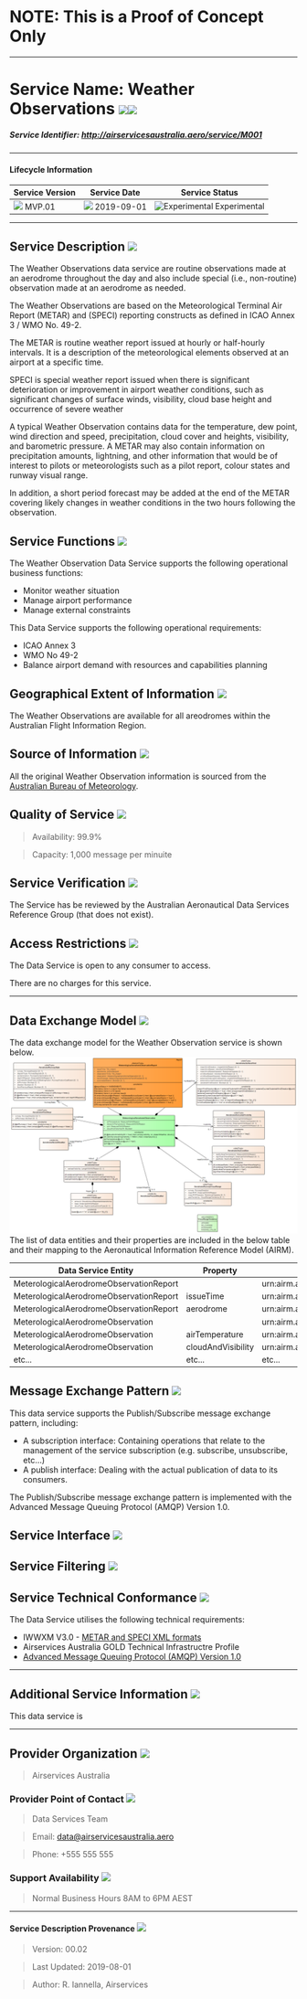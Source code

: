 # NOTE: This is a Proof of Concept Only
---
# Service Name: Weather Observations ![](https://img.icons8.com/dusk/64/000000/windy-weather.png)![](https://img.icons8.com/dusk/64/000000/binoculars.png)
##### Service Identifier: http://airservicesaustralia.aero/service/M001
---
####	Lifecycle Information

Service Version | Service Date | Service Status
--- | --- | ---
![](https://img.icons8.com/dusk/64/000000/variable.png) MVP.01 | ![](https://img.icons8.com/dusk/64/000000/calendar.png) 2019-09-01 |  ![Experimental](https://img.icons8.com/dusk/64/000000/test-tube.png) Experimental

---
## Service Description ![](https://img.icons8.com/dusk/64/000000/overview-pages-2.png)

The Weather Observations data service are routine observations made at an aerodrome throughout the day and also include special (i.e., non-routine) observation made at an aerodrome as needed.

The Weather Observations are based on the Meteorological Terminal Air Report (METAR) and (SPECI) reporting constructs as defined in ICAO Annex 3 / WMO No. 49-2.

The METAR is routine weather report issued at hourly or half-hourly intervals.  It is a description of the meteorological elements observed at an airport at a specific time. 

SPECI is special weather report issued when there is significant deterioration or improvement in airport weather conditions, such as significant changes of surface winds, visibility, cloud base height and occurrence of severe weather


A typical Weather Observation contains data for the temperature, dew point, wind direction and speed, precipitation, cloud cover and heights, visibility, and barometric pressure. A METAR may also contain information on precipitation amounts, lightning, and other information that would be of interest to pilots or meteorologists such as a pilot report, colour states and runway visual range.

In addition, a short period forecast may be added at the end of the METAR covering likely changes in weather conditions in the two hours following the observation.


##	Service Functions ![](https://img.icons8.com/dusk/64/000000/control-panel.png)

The Weather Observation Data Service supports the following operational business functions:
- Monitor weather situation
- Manage airport performance
- Manage external constraints

This Data Service supports the following operational requirements:
- ICAO Annex 3
- WMO No 49-2
- Balance airport demand with resources and capabilities planning

##	Geographical Extent of Information ![](https://img.icons8.com/dusk/64/000000/globe-earth.png)

The Weather Observations are available for all areodromes within the Australian Flight Information Region.

##	Source of Information ![](https://img.icons8.com/dusk/64/000000/information.png)

All the original Weather Observation information is sourced from the [Australian Bureau of Meteorology](http://www.bom.gov.au).

## Quality of Service ![](https://img.icons8.com/dusk/64/000000/good-quality.png)
> Availability: 99.9%

> Capacity: 1,000 message per minuite

##	Service Verification ![](https://img.icons8.com/dusk/64/000000/checked-2.png)

The Service has be reviewed by the Australian Aeronautical Data Services Reference Group (that does not exist).

##	Access Restrictions ![](https://img.icons8.com/dusk/64/000000/user-credentials.png)

The Data Service is open to any consumer to access.


There are no charges for this service.

---
##	Data Exchange Model ![](https://img.icons8.com/dusk/64/000000/hub.png)

The data exchange model for the Weather Observation service is shown below. 
![](M001-data-model.png)
The list of data entities and their properties  are included in the below table and their mapping to the Aeronautical Information Reference Model (AIRM).

Data Service Entity | Property | AIRM Mapping
--- | --- | ---
MeterologicalAerodromeObservationReport| | urn:airm.areo:Concept:ObservationReport
MeterologicalAerodromeObservationReport| issueTime | urn:airm.areo:Logical:timeofIssue
MeterologicalAerodromeObservationReport| aerodrome | urn:airm.areo:Logical:ICAOaerodrome
MeterologicalAerodromeObservation| | urn:airm.areo:Concept:Observation
MeterologicalAerodromeObservation| airTemperature | urn:airm.areo:Logical:airTemp
MeterologicalAerodromeObservation| cloudAndVisibility| urn:airm.areo:Logical:cloudVisibility
etc... | etc...| etc...

##	Message Exchange Pattern ![](https://img.icons8.com/dusk/64/000000/blockchain-technology.png)

This data service supports the Publish/Subscribe message exchange pattern, including:

- A subscription interface: Containing operations that relate to the management of the service subscription (e.g. subscribe, unsubscribe, etc…)
- A publish interface: Dealing with the actual publication of data to its consumers.



The Publish/Subscribe message exchange pattern is implemented with the Advanced Message Queuing Protocol (AMQP) Version 1.0.

##	Service Interface ![](https://img.icons8.com/dusk/64/000000/source-code.png)

##	Service Filtering ![](https://img.icons8.com/dusk/64/000000/filled-filter.png)

## Service Technical Conformance  ![](https://img.icons8.com/dusk/64/000000/task-completed.png)


The Data Service utilises the following technical requirements:
- IWWXM V3.0 - [METAR and SPECI XML formats](http://schemas.wmo.int/iwxxm/3.0/html/index.htm?goto=1:25)
- Airservices Australia GOLD Technical Infrastructre Profile
- [Advanced Message Queuing Protocol (AMQP) Version 1.0](http://docs.oasis-open.org/amqp/core/v1.0/os/amqp-core-overview-v1.0-os.html)

---
## Additional Service Information ![](https://img.icons8.com/dusk/64/000000/document.png)

This data service is 

---
##	Provider Organization ![](https://img.icons8.com/dusk/64/000000/client-company.png)
> Airservices Australia

###	Provider Point of Contact ![](https://img.icons8.com/dusk/64/000000/new-contact.png)
> Data Services Team

> Email: data@airservicesaustralia.aero

> Phone: +555 555 555

###	Support Availability ![](https://img.icons8.com/dusk/64/000000/support.png)
> Normal Business Hours 8AM to 6PM AEST

---
#### Service Description Provenance ![](https://img.icons8.com/dusk/64/000000/data-configuration.png)
> Version: 00.02

> Last Updated: 2019-08-01

> Author: R. Iannella, Airservices

